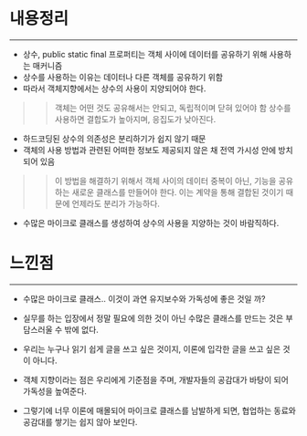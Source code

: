 # 내용정리

---

- 상수, public static final 프로퍼티는 객체 사이에 데이터를 공유하기 위해 사용하는 매커니즘
- 상수를 사용하는 이유는 데이터나 다른 객체를 공유하기 위함
- 따라서 객체지향에서는 상수의 사용이 지양되어야 한다.

>> 객체는 어떤 것도 공유해서는 안되고, 독립적이며 닫혀 있어야 함
>> 상수를 사용하면 결합도가 높아지며, 응집도가 낮아진다.


- 하드코딩된 상수의 의존성은 분리하기가 쉽지 않기 때문
- 객체의 사용 방법과 관련된 어떠한 정보도 제공되지 않은 채 전역 가시성 안에 방치되어 있음


>> 이 방법을 해결하기 위해서 객체 사이의 데이터 중복이 아닌, 기능을 공유하는 새로운 클래스를 만들어야 한다.
>> 이는 계약을 통해 결합된 것이기 때문에 언제라도 분리가 가능하다.

- 수많은 마이크로 클래스를 생성하여 상수의 사용을 지양하는 것이 바람직하다.


# 느낀점

----

- 수많은 마이크로 클래스.. 이것이 과연 유지보수와 가독성에 좋은 것일 까?
- 실무를 하는 입장에서 정말 필요에 의한 것이 아닌 수많은 클래스를 만드는 것은 부담스러울 수 밖에 없다.
- 우리는 누구나 읽기 쉽게 글을 쓰고 싶은 것이지, 이론에 입각한 글을 쓰고 싶은 것이 아니다.


- 객체 지향이라는 점은 우리에게 기준점을 주며, 개발자들의 공감대가 바탕이 되어 가독성을 높여준다.
- 그렇기에 너무 이론에 매몰되어 마이크로 클래스를 남발하게 되면, 협업하는 동료와 공감대를 쌓기는 쉽지 않아 보인다.
